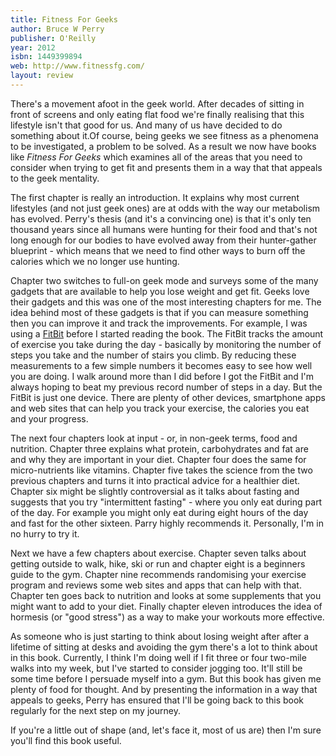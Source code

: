 ```yaml
---
title: Fitness For Geeks
author: Bruce W Perry
publisher: O'Reilly
year: 2012
isbn: 1449399894
web: http://www.fitnessfg.com/
layout: review
---
```

 
There's a movement afoot in the geek world. After decades of sitting in front
of screens and only eating flat food we're finally realising that this
lifestyle isn't that good for us. And many of us have decided to do something
about it.Of course, being geeks we see fitness as a phenomena to be
investigated, a problem to be solved. As a result we now have books like
*Fitness For Geeks* which examines all of the areas that you need to consider
when trying to get fit and presents them in a way that that appeals to the
geek mentality.

The first chapter is really an introduction. It explains why most current
lifestyles (and not just geek ones) are at odds with the way our metabolism
has evolved. Perry's thesis (and it's a convincing one) is that it's only ten
thousand years since all humans were hunting for their food and that's not
long enough for our bodies to have evolved away from their hunter-gather
blueprint - which means that we need to find other ways to burn off the
calories which we no longer use hunting.

Chapter two switches to full-on geek mode and surveys some of the many gadgets
that are available to help you lose weight and get fit. Geeks love their
gadgets and this was one of the most interesting chapters for me. The idea
behind most of these gadgets is that if you can measure something then you can
improve it and track the improvements. For example, I was using a
[FitBit](http://fitbit.com/) before I started reading the book. The FitBit
tracks the amount of exercise you take during the day - basically by
monitoring the number of steps you take and the number of stairs you climb. By
reducing these measurements to a few simple numbers it becomes easy to see how
well you are doing. I walk around more than I did before I got the FitBit and
I'm always hoping to beat my previous record number of steps in a day. But the
FitBit is just one device. There are plenty of other devices, smartphone apps
and web sites that can help you track your exercise, the calories you eat and
your progress.

The next four chapters look at input - or, in non-geek terms, food and
nutrition. Chapter three explains what protein, carbohydrates and fat are and
why they are important in your diet. Chapter four does the same for
micro-nutrients like vitamins. Chapter five takes the science from the two
previous chapters and turns it into practical advice for a healthier diet.
Chapter six might be slightly controversial as it talks about fasting and
suggests that you try "intermittent fasting" - where you only eat during part
of the day. For example you might only eat during eight hours of the day and
fast for the other sixteen. Parry highly recommends it. Personally, I'm in no
hurry to try it.

Next we have a few chapters about exercise. Chapter seven talks about getting
outside to walk, hike, ski or run and chapter eight is a beginners guide to
the gym. Chapter nine recommends randomising your exercise program and reviews
some web sites and apps that can help with that. Chapter ten goes back to
nutrition and looks at some supplements that you might want to add to your
diet. Finally chapter eleven introduces the idea of hormesis (or "good
stress") as a way to make your workouts more effective.

As someone who is just starting to think about losing weight after after a
lifetime of sitting at desks and avoiding the gym there's a lot to think about
in this book. Currently, I think I'm doing well if I fit three or four
two-mile walks into my week, but I've started to consider jogging too. It'll
still be some time before I persuade myself into a gym. But this book has
given me plenty of food for thought. And by presenting the information in a
way that appeals to geeks, Perry has ensured that I'll be going back to this
book regularly for the next step on my journey.

If you're a little out of shape (and, let's face it, most of us are) then I'm
sure you'll find this book useful.
